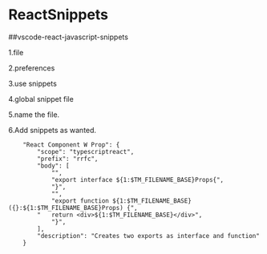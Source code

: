 # ReactSnippets

##vscode-react-javascript-snippets

1.file

2.preferences

3.use snippets

4.global snippet file

5.name the file.

6.Add snippets as wanted.

```
	"React Component W Prop": {
		"scope": "typescriptreact",
		"prefix": "rrfc",
		"body": [
			"",
			"export interface ${1:$TM_FILENAME_BASE}Props{",
			"}",
			"",
			"export function ${1:$TM_FILENAME_BASE}({}:${1:$TM_FILENAME_BASE}Props) {",
  		"	return <div>${1:$TM_FILENAME_BASE}</div>",
			"}",
		],
		"description": "Creates two exports as interface and function"
	}
```
